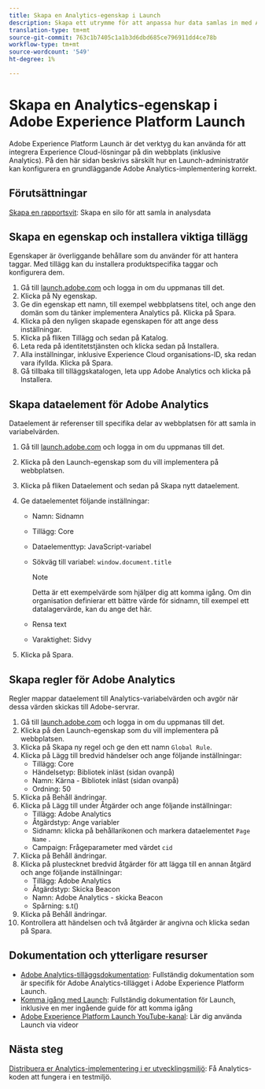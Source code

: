 ```yaml
---
title: Skapa en Analytics-egenskap i Launch
description: Skapa ett utrymme för att anpassa hur data samlas in med Adobe Experience Platform Launch.
translation-type: tm+mt
source-git-commit: 763c1b7405c1a1b3d6dbd685ce796911dd4ce78b
workflow-type: tm+mt
source-wordcount: '549'
ht-degree: 1%

---
```



# Skapa en Analytics-egenskap i Adobe Experience Platform Launch

Adobe Experience Platform Launch är det verktyg du kan använda för att integrera Experience Cloud-lösningar på din webbplats (inklusive Analytics). På den här sidan beskrivs särskilt hur en Launch-administratör kan konfigurera en grundläggande Adobe Analytics-implementering korrekt.

## Förutsättningar

[Skapa en rapportsvit](/help/admin/admin-console/create-report-suite.md): Skapa en silo för att samla in analysdata

## Skapa en egenskap och installera viktiga tillägg

Egenskaper är överliggande behållare som du använder för att hantera taggar. Med tillägg kan du installera produktspecifika taggar och konfigurera dem.

1. Gå till [launch.adobe.com](https://launch.adobe.com) och logga in om du uppmanas till det.
1. Klicka på Ny egenskap.
1. Ge din egenskap ett namn, till exempel webbplatsens titel, och ange den domän som du tänker implementera Analytics på. Klicka på Spara.
1. Klicka på den nyligen skapade egenskapen för att ange dess inställningar.
1. Klicka på fliken Tillägg och sedan på Katalog.
1. Leta reda på identitetstjänsten och klicka sedan på Installera.
1. Alla inställningar, inklusive Experience Cloud organisations-ID, ska redan vara ifyllda. Klicka på Spara.
1. Gå tillbaka till tilläggskatalogen, leta upp Adobe Analytics och klicka på Installera.

## Skapa dataelement för Adobe Analytics

Dataelement är referenser till specifika delar av webbplatsen för att samla in variabelvärden.

1. Gå till [launch.adobe.com](https://launch.adobe.com) och logga in om du uppmanas till det.
1. Klicka på den Launch-egenskap som du vill implementera på webbplatsen.
1. Klicka på fliken Dataelement och sedan på Skapa nytt dataelement.
1. Ge dataelementet följande inställningar:

   * Namn: Sidnamn
   * Tillägg: Core
   * Dataelementtyp: JavaScript-variabel
   * Sökväg till variabel: `window.document.title`

      >[!NOTE]
      >
      >Detta är ett exempelvärde som hjälper dig att komma igång. Om din organisation definierar ett bättre värde för sidnamn, till exempel ett datalagervärde, kan du ange det här.
   * Rensa text
   * Varaktighet: Sidvy
1. Klicka på Spara.

## Skapa regler för Adobe Analytics

Regler mappar dataelement till Analytics-variabelvärden och avgör när dessa värden skickas till Adobe-servrar.

1. Gå till [launch.adobe.com](https://launch.adobe.com) och logga in om du uppmanas till det.
1. Klicka på den Launch-egenskap som du vill implementera på webbplatsen.
1. Klicka på Skapa ny regel och ge den ett namn `Global Rule`.
1. Klicka på Lägg till bredvid händelser och ange följande inställningar:
   * Tillägg: Core
   * Händelsetyp: Bibliotek inläst (sidan ovanpå)
   * Namn: Kärna - Bibliotek inläst (sidan ovanpå)
   * Ordning: 50
1. Klicka på Behåll ändringar.
1. Klicka på Lägg till under Åtgärder och ange följande inställningar:
   * Tillägg: Adobe Analytics
   * Åtgärdstyp: Ange variabler
   * Sidnamn: klicka på behållarikonen och markera dataelementet `Page Name` .
   * Campaign: Frågeparameter med värdet `cid`
1. Klicka på Behåll ändringar.
1. Klicka på plustecknet bredvid åtgärder för att lägga till en annan åtgärd och ange följande inställningar:
   * Tillägg: Adobe Analytics
   * Åtgärdstyp: Skicka Beacon
   * Namn: Adobe Analytics - skicka Beacon
   * Spårning: s.t()
1. Klicka på Behåll ändringar.
1. Kontrollera att händelsen och två åtgärder är angivna och klicka sedan på Spara.

## Dokumentation och ytterligare resurser

* [Adobe Analytics-tilläggsdokumentation](https://docs.adobelaunch.com/extension-reference/web/adobe-analytics-extension): Fullständig dokumentation som är specifik för Adobe Analytics-tillägget i Adobe Experience Platform Launch.
* [Komma igång med Launch](https://docs.adobelaunch.com/getting-started): Fullständig dokumentation för Launch, inklusive en mer ingående guide för att komma igång
* [Adobe Experience Platform Launch YouTube-kanal](https://www.youtube.com/channel/UCa84ntcvYhPArOBsZIRE2Jw/videos?view=0&amp;shelf_id=0&amp;sort=dd): Lär dig använda Launch via videor

## Nästa steg

[Distribuera er Analytics-implementering i er utvecklingsmiljö](deploy-dev.md): Få Analytics-koden att fungera i en testmiljö.
